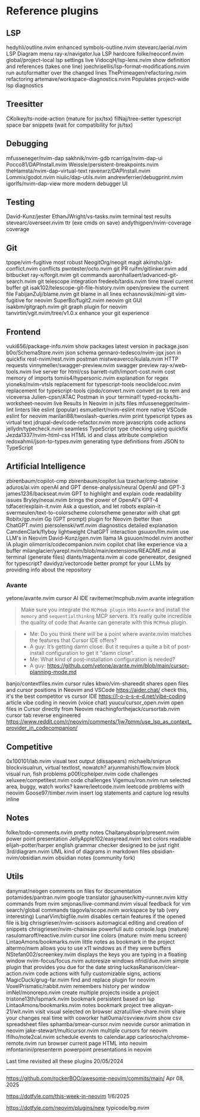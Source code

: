 # Reference plugins

## LSP

hedyhli/outline.nvim                                    enhanced symbols-outline.nvim
stevearc/aerial.nvim                                                 LSP Diagram menu
ray-x/navigator.lua                                                      LSP hardcore
folke/neoconf.nvim                             global/project-local lsp settings live
VidocqH/lsp-lens.nvim                 show definition and references (takes one line)
joechrisellis/lsp-format-modifications.nvim  run autoformatter over the changed lines
ThePrimeagen/refactoring.nvim                                             refactoring
artemave/workspace-diagnostics.nvim            Populates project-wide lsp diagnostics

## Treesitter

CKolkey/ts-node-action                                           (mature for jsx/tsx)
filNaj/tree-setter  typescript space bar snippets (wait for compatibility for js/tsx)

## Debugging

mfusseneger/nvim-dap
sakhnik/nvim-gdb
rcarriga/nvim-dap-ui
Pocco81/DAPInstall.nvim
Weissle/persistent-breakpoints.nvim
theHamsta/nvim-dap-virtual-text
ravenxrz/DAPInstall.nvim
Lommix/godot.nvim
niuiic/dap-utils.nvim
andrewferrier/debugprint.nvim
igorlfs/nvim-dap-view                                         more modern debugger UI

## Testing

David-Kunz/jester
EthanJWright/vs-tasks.nvim                                      terminal test results
stevearc/overseer.nvim                                         ttr (exe cmds on save)
andythigpen/nvim-coverage                                                    coverage

## Git

tpope/vim-fugitive                                                        most robust
NeogitOrg/neogit                                                                magit
akinsho/git-conflict.nvim                                                   conflicts
pwntester/octo.nvim                                                            git PR
ruifm/gitlinker.nvim                                                    add bitbucket
ray-x/forgit.nvim                                                        git commands
aaronhallaert/advanced-git-search.nvim                      git telescope integration
fredeeb/tardis.nvim                                    time travel current buffer git
isak102/telescope-git-file-history.nvim                 open/preview the current file
FabijanZulj/blame.nvim                                         git blame in all lines
echasnovski/mini-git                                          vim-fugitive for neovim
SuperBo/fugit2.nvim                                                    neovim git GUI
isakbm/gitgraph.nvim                                      git graph plugin for neovim
tanvirtin/vgit.nvim/tree/v1.0.x                           enhance your git experience

## Frontend

vuki656/package-info.nvim                show packages latest version in package.json
b0o/SchemaStore.nvim                                                      json schema
gennaro-tedesco/nvim-jqx                                             json in quickfix
rest-nvim/rest.nvim                                                           postman
mistweaverco/kulala.nvim                                                HTTP requests
vinnymeller/swagger-preview.nvim                                      swagger preview
ray-x/web-tools.nvim                                         live server for html/css
barrett-ruth/import-cost.nvim                                  cost memory of imports
tomiis4/hypersonic.nvim                                         explanation for regex
yioneko/nvim-vtsls                                   replacement for typescript-tools
neoclide/coc.nvim                                    replacement for typescript-tools
cjodo/convert.nvim                                    convert px to rem and viceversa
Julien-cpsn/ATAC                                           Postman in your terminal!!
typed-rocks/ts-worksheet-neovim                 live Results In Neovim in js/ts files
mfussenegger/nvim-lint                                  linters like eslint (popular)
esmuellert/nvim-eslint                           more native VSCode eslint for neovim
marilari88/twoslash-queries.nvim               print typescript types as virtual text
jdrupal-dev/code-refactor.nvim                          more javascripts code actions
jellydn/typecheck.nvim               seamless TypeScript type checking using quickfix
Jezda1337/nvim-html-css                        HTML id and class attribute completion
redoxahmii/json-to-types.nvim     generating type definitions from JSON to TypeScript

## Artificial Intelligence

zbirenbaum/copilot-cmp
zbirenbaum/copilot.lua
tzachar/cmp-tabnine
aduros/ai.vim                                                          openAI and GPT
dense-analysis/neural                                                OpenAI and GPT-3
james1236/backseat.nvim          GPT to highlight and explain code readability issues
Bryley/neoai.nvim                                  brings the power of OpenAI's GPT-4
tdfacer/explain-it.nvim                     Ask a question, and let robots explain-it
svermeulen/text-to-colorscheme                    colorscheme generator with chat gpt
Robitx/gp.nvim           Gp (GPT prompt) plugin for Neovim (better than ChatGPT.nvim)
piersolenski/wtf.nvim                                diagnostics detailed explanation
CamdenClark/flyboy                                    lightweight ChatGPT interaction
gsuuon/llm.nvim                                                   use LLM's in Neovim
David-Kunz/gen.nvim                                                          llama IA
gsuuon/model.nvim                                                   another IA plugin
olimorris/codecompanion.nvim                copilot chat like experience via a buffer
milanglacier/yarepl.nvim/blob/main/extensions/README.md  ai terminal (generate files)
dlants/magenta.nvim                      ai code genereator, designed for typescript?
davidyz/vectorcode better prompt for your LLMs by providing info about the repository

### Avante

yetone/avante.nvim                                                      cursor AI IDE
ravitemer/mcphub.nvim                                              avante integration
> Make sure you integrate the `MCPHub plugin` into `Avante` and install the
> `memory` and `sequentialthinkng` MCP servers. It’s really quite incredible
> the quality of code that Avante can generate with this `MCPHub` plugin.

> - Me: Do you think there will be a point where avante.nvim matches the
>       features that Cursor IDE offers?
> - A guy: It’s getting damn close. But it requires a quite a bit of
>       post-install configuration to get it "damn close".
> - Me: What kind of post-installation configuration is needed?
> - A guy:
<https://github.com/yetone/avante.nvim/blob/main/cursor-planning-mode.md>

banjo/contextfiles.nvim                                                  cursor rules
kbwo/vim-shareedit        shares open files and cursor positions in Neovim and VSCode
<https://aider.chat/>              check this, it's the best competitor vs cursor IDE
<https://l-o-o-s-e-d.net/vibe-coding>      article vibe coding in neovim (voice chat)
yuucu/cursor_open.nvim                      open files in Cursor directly from Neovim
reachingforthejack/cursortab.nvim                       cursor tab reverse engineered
<https://www.reddit.com/r/neovim/comments/1jw7pmm/use_lsp_as_context_provider_in_codecompanion/>

## Competitive

0x100101/lab.nvim                                     visual text output (dissapears)
michaelb/sniprun                           blockvisualrun, virtual textlost, nowatch?
arjunmahishi/flow.nvim                                block visual run, fish problems
p00f/cphelper.nvim                                                    code challenges
xeluxee/competitest.nvim                                              code challenges
Vigemus/iron.nvim                              run selected area, buggy, watch works?
kawre/leetcode.nvim                                     leetcode problems with neovim
Goose97/timber.nvim              insert log statements and capture log results inline

## Notes

folke/todo-comments.nvim                                                 pretty notes
Chaitanyabsprip/present.nvim                                 power point presentation
JellyApple102/easyread.nvim                                      text colors readable
elijah-potter/harper                english grammar checker designed to be just right
3rd/diagram.nvim                               UML kind of diagrams in markdown files
obsidian-nvim/obsidian.nvim                           obsidian notes (community fork)

## Utils

danymat/neogen                                    comments on files for documentation
potamides/pantran.nvim                                              google translator
jghauser/kitty-runner.nvim                                   kitty commands from nvim
smjonas/live-command.nvim              visual feedback for vim search/global commands
tiagovla/scope.nvim                               workspace by tab (very interesting)
LunarVim/bigfile.nvim             disables certain features if the opened file is big
chrisgrieser/nvim-scissors               automagical editing and creation of snippets
chrisgrieser/nvim-chainsaw                       powerfull auto console.logs (mature)
rasulomaroff/reactive.nvim              cursor line colors (mature: nvim menu screen)
LintaoAmons/bookmarks.nvim                    little notes as bookmark in the project
altermo/nwm                     allows you to use x11 windows as if they were buffers
NStefan002/screenkey.nvim       displays the keys you are typing in a floating window
nvim-focus/focus.nvim                                              autoresize windows
nfrid/due.nvim                simple plugin that provides you due for the date string
luckasRanarison/clear-action.nvim code actions with fully customizable signs, actions
MagicDuck/grug-far.nvim                            find and replace plugin for neovim
VoxelPrismatic/rabbit.nvim                               remembers history per window
imNel/monorepo.nvim                         create multiple projects inside a project
tristone13th/lspmark.nvim                            bookmark persistent based on lsp
LintaoAmons/bookmarks.nvim                                notes bookmark project tree
aliqyan-21/wit.nvim                                  visit visual selected on browser
azratul/live-share.nvim                    share your changes real time with coworker
hat0uma/csvview.nvim                                       show csv spreadsheet files
sphamba/smear-cursor.nvim                          neovide cursor animation in neovim
jake-stewart/multicursor.nvim                             multiple cursors for neovim
lfilho/note2cal.nvim                                  schedule events to calendar.app
carlosrocha/chrome-remote.nvim              run browser current page HTML into neovim
mfontanini/presenterm                              powerpoint presentations in neovim

Last time revisited all these plugins
20/05/2024

---

<https://github.com/rockerBOO/awesome-neovim/commits/main/>
Apr 08, 2025

<https://dotfyle.com/this-week-in-neovim>
1/6/2025

<https://dotfyle.com/neovim/plugins/new>
typicode/bg.nvim
